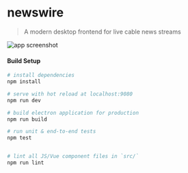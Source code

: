 # newswire

> A modern desktop frontend for live cable news streams

![app screenshot](https://github.com/pi-mont/newswire-desktop/blob/master/screen.png?raw=true)

#### Build Setup

``` bash
# install dependencies
npm install

# serve with hot reload at localhost:9080
npm run dev

# build electron application for production
npm run build

# run unit & end-to-end tests
npm test


# lint all JS/Vue component files in `src/`
npm run lint

```
